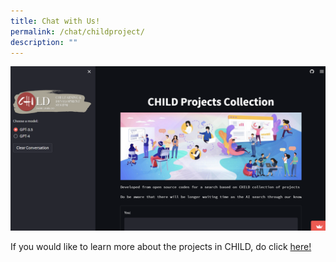 ```yaml
---
title: Chat with Us!
permalink: /chat/childproject/
description: ""
---
```


![](/images/image_2023-07-21_162134613.png)

If you would like to learn more about the projects in CHILD, do click  <a href="https://child-projects.streamlit.app/">here!</a>

